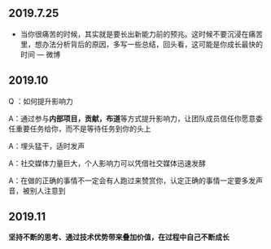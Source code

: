## 2019.7.25

* 当你很痛苦的时候，其实就是要长出新能力前的预兆。这时候不要沉浸在痛苦里，想办法分析背后的原因，多写一些总结，回头看，这可能是你成长最快的时间 — 微博

## 2019.10
Q ：如何提升影响力

A：通过参与**内部项目，贡献，布道**等方式提升影响力，让团队成员信任你愿意委任重要任务给你，而不是等待任务到你的头上

A：埋头猛干，适时发声

A：社交媒体力量巨大，个人影响力可以凭借社交媒体迅速发酵

A：在做的正确的事情不一定会有人跑过来赞赏你，认定正确的事情一定要多发声音，被别人注意到



## 2019.11

**坚持不断的思考、通过技术优势带来叠加价值，在过程中自己不断成长**


